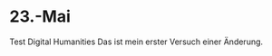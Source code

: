 # 23.-Mai
Test Digital Humanities
          Das ist mein erster Versuch einer Änderung.
          
          
          